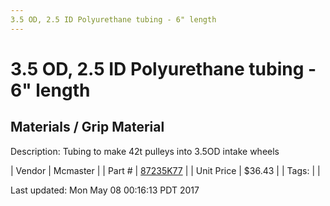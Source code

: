 ```yaml
---
3.5 OD, 2.5 ID Polyurethane tubing - 6" length
---
```

# 3.5 OD, 2.5 ID Polyurethane tubing - 6" length
## Materials / Grip Material
Description: 	Tubing to make 42t pulleys into 3.5OD intake wheels 

| Vendor | Mcmaster | 
| Part # | [87235K77](https://www.mcmaster.com/#87235K77) | 
| Unit Price | $36.43 | 
| Tags: |  | 

Last updated: Mon May 08 00:16:13 PDT 2017